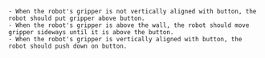 
    - When the robot's gripper is not vertically aligned with button, the robot should put gripper above button.
    - When the robot's gripper is above the wall, the robot should move gripper sideways until it is above the button.
    - When the robot's gripper is vertically aligned with button, the robot should push down on button.